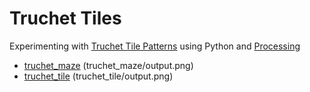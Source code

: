 # Truchet Tiles

Experimenting with [Truchet Tile Patterns](https://en.wikipedia.org/wiki/Truchet_tiles) using Python and [Processing](https://www.processing.org)

* [truchet_maze](truchet_maze) (truchet_maze/output.png)
* [truchet_tile](truchet_tile) (truchet_tile/output.png)
